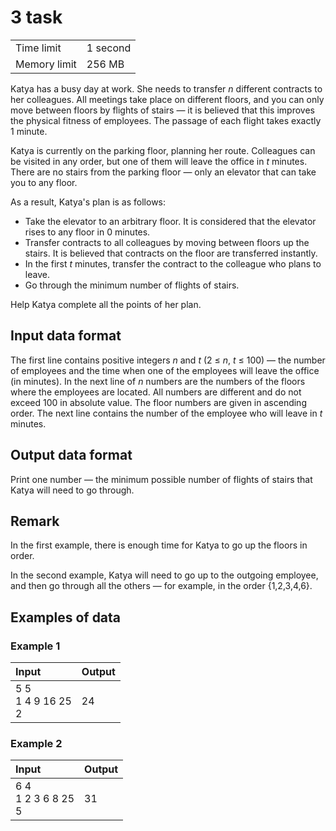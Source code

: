 # 3 task
<table>
  <tr>
      <td>Time limit</td>
      <td>1 second</td>
  </tr>
  <tr>
      <td>Memory limit</td>
      <td>256 MB</td>
  </tr>
</table>

Katya has a busy day at work. She needs to transfer *n* different contracts to her colleagues. All meetings take place on different floors, and 
you can only move between floors by flights of stairs — it is believed that this improves the physical fitness of employees. The passage of each 
flight takes exactly 1 minute.  

Katya is currently on the parking floor, planning her route. Colleagues can be visited in any order, but one of them will leave the office in *t* 
minutes. There are no stairs from the parking floor — only an elevator that can take you to any floor.  

As a result, Katya's plan is as follows:
- Take the elevator to an arbitrary floor. It is considered that the elevator rises to any floor in 0 minutes.
- Transfer contracts to all colleagues by moving between floors up the stairs. It is believed that contracts on the floor are transferred instantly.
- In the first *t* minutes, transfer the contract to the colleague who plans to leave.
- Go through the minimum number of flights of stairs.

Help Katya complete all the points of her plan.

## Input data format
The first line contains positive integers *n* and *t* (2 ≤ *n*, *t* ≤ 100) — the number of employees and the time when one of the employees will 
leave the office (in minutes). In the next line of *n* numbers are the numbers of the floors where the employees are located. All numbers are 
different and do not exceed 100 in absolute value. The floor numbers are given in ascending order. The next line contains the number of the 
employee who will leave in *t* minutes.

## Output data format
Print one number — the minimum possible number of flights of stairs that Katya will need to go through.

## Remark
In the first example, there is enough time for Katya to go up the floors in order.  

In the second example, Katya will need to go up to the outgoing employee, and then go through all the others — for example, in the order 
{1,2,3,4,6}.

## Examples of data

### Example 1
<table>
  <thead>
    <tr>
      <th align= "left">Input</th>
      <th align= "left">Output</th>
    </tr>
  </thead>
  <tbody>
    <tr>
      <td>
		5 5</br>
		1 4 9 16 25</br>
		2
      </td>
      <td>
        24
	  </td>
    </tr>
  </tbody>
</table>

### Example 2
<table>
  <thead>
    <tr>
      <th align= "left">Input</th>
      <th align= "left">Output</th>
    </tr>
  </thead>
  <tbody>
    <tr>
      <td>
		6 4</br>
		1 2 3 6 8 25</br>
		5
      </td>
      <td>
        31
	  </td>
    </tr>
  </tbody>
</table>
